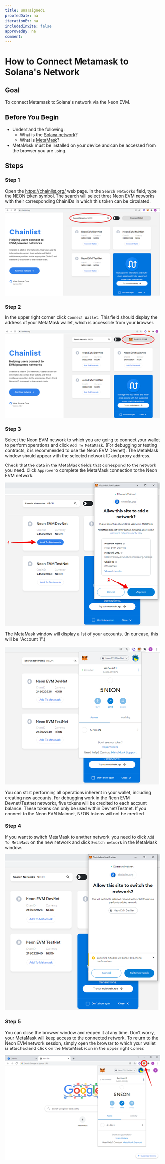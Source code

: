 ```yaml
---
title: unassigned1
proofedDate: na
iterationBy: na
includedInSite: false
approvedBy: na
comment: 
---
```


# How to Connect Metamask to Solana's Network

## Goal
To connect Metamask to Solana's network via the Neon EVM.

## Before You Begin
  * Understand the following:
    * What is the [Solana network](https://docs.solana.com/clusters)?
    * What is [MetaMask](https://metamask.io)?
  * MetaMask must be installed on your device and can be accessed from the browser you are using.

## Steps

### Step 1
Open the https://chainlist.org/ web page. In the `Search Networks` field, type the NEON token symbol.
The search will select three Neon EVM networks with their corresponding ChainIDs in which this token can be circulated.

<div className='neon-img-box-600' style={{textAlign: 'center'}}>

![](images/connect-metamask-1.png)

</div>

### Step 2
In the upper right corner, click `Connect Wallet`. This field should display the address of your MetaMask wallet, which is accessible from your browser.

<div className='neon-img-box-600' style={{textAlign: 'center'}}>

![](images/connect-metamask-2.png)

</div>

### Step 3
Select the Neon EVM network to which you are going to connect your wallet to perform operations and click `Add To MetaMask`. (For debugging or testing contracts, it is recommended to use the Neon EVM Devnet). The MetaMask window should appear with the selected network ID and proxy address.

Check that the data in the MetaMask fields that correspond to the network you need. Click `Approve` to complete the MetaMask connection to the Neon EVM network.

<div className='neon-img-box-600' style={{textAlign: 'center'}}>

![](images/connect-metamask-3.png)

</div>

The MetaMask window will display a list of your accounts. (In our case, this will be "Account 1".)


<div className='neon-img-box-600' style={{textAlign: 'center'}}>

![](images/connect-metamask-4.png)

</div>

You can start performing all operations inherent in your wallet, including creating new accounts. For debugging work in the Neon EVM Devnet/Testnet networks, five tokens will be credited to each account balance. These tokens can only be used within Devnet/Testnet. If you connect to the Neon EVM Mainnet, NEON tokens will not be credited.

### Step 4
If you want to switch MetaMask to another network, you need to click `Add To MetaMask` on the new network and click `Switch network` in the MetaMask window.

<div className='neon-img-box-600' style={{textAlign: 'center'}}>

![](images/connect-metamask-5.png)

</div>

### Step 5
You can close the browser window and reopen it at any time. Don't worry, your MetaMask will keep access to the connected network. To return to the Neon EVM network session, simply open the browser to which your wallet is attached and click on the MetaMask icon in the upper right corner.

<div className='neon-img-box-600' style={{textAlign: 'center'}}>

![](images/connect-metamask-6.png)

</div>
